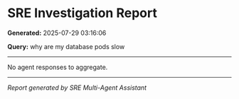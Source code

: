 # SRE Investigation Report

**Generated:** 2025-07-29 03:16:06

**Query:** why are my database pods slow

---

No agent responses to aggregate.

---
*Report generated by SRE Multi-Agent Assistant*
